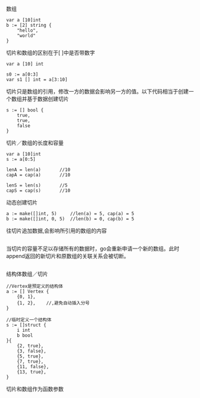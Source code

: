 数组

```
var a [10]int
b := [2] string {
    "hello",
    "world"
}
```

切片和数组的区别在于[ ]中是否带数字

```
var a [10] int

s0 := a[0:3]
var s1 [] int = a[3:10]
```

切片只是数组的引用，修改一方的数据会影响另一方的值。以下代码相当于创建一个数组并基于数据创建切片

```
s := [] bool {
    true,
    true,
    false
}
```
切片／数组的长度和容量

```
var a [10]int
s := a[0:5]

lenA = len(a)       //10
capA = cap(a)       //10    

lenS = len(s)       //5
capS = cap(s)       //10
```
动态创建切片

```
a := make([]int, 5)     //len(a) = 5, cap(a) = 5
b := make([]int, 0, 5)  //len(b) = 0, cap(b) = 5
```
往切片追加数据,会影响所引用的数组的内容

```
```
当切片的容量不足以存储所有的数据时，go会重新申请一个新的数组。此时append返回的新切片和原数组的关联关系会被切断。

```
```

结构体数组／切片

```
//Vertex是预定义的结构体
a := [] Vertex {
	{0, 1},
	{1, 2},    //,避免自动插入分号
}

//临时定义一个结构体
s := []struct {
	i int
	b bool
}{
	{2, true},
	{3, false},
	{5, true},
	{7, true},
	{11, false},
	{13, true},
}
```
切片和数组作为函数参数


